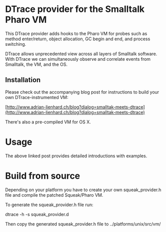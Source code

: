 # DTrace provider for the Smalltalk Pharo VM

This DTrace provider adds hooks to the Pharo VM for probes such as method enter/return, object allocation, GC begin and end, and process switching.

DTrace allows unprecedented view across all layers of Smalltalk software. With DTrace we can simultaneously observe and correlate events from Smalltalk, the VM, and the OS.

## Installation

Please check out the accompanying blog post for instructions to build your own DTrace-instrumented VM:

[http://www.adrian-lienhard.ch/blog?dialog=smalltak-meets-dtrace](http://www.adrian-lienhard.ch/blog?dialog=smalltak-meets-dtrace)

There's also a pre-compiled VM for OS X.

# Usage

The above linked post provides detailed introductions with examples.

# Build from source

Depending on your platform you have to create your own squeak_provider.h file
and compile the patched Squeak/Pharo VM.

To generate the squeak_provider.h file run:

  dtrace -h -s squeak_provider.d

Then copy the generated squeak_provider.h file to ../platforms/unix/src/vm/

